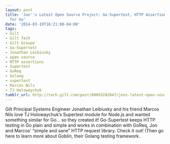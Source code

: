 ```yaml
---
layout: post
title: 'Jon''s Latest Open Source Project: Go-Supertest, HTTP Assertions Made Easy
  for Go'
date: '2014-03-19T16:21:00-04:00'
tags:
- Gilt
- Gilt Tech
- Gilt Groupe
- Go-Supertest
- Jonathan Leibiusky
- open source
- HTTP assertions
- Supertest
- GoReq
- Golang
- supertest
- Marcos Nils
- TJ Holowaychuk
tumblr_url: http://tech.gilt.com/post/80093282047/jons-latest-open-source-project-go-supertest
---
```

Gilt Principal Systems Engineer Jonathan Leibiusky and his friend Marcos Nils love TJ Holowaychuk’s Supertest module for Node.js and wanted something similar for Go… so they created it! Go-Supertest keeps HTTP testing in Go plain and simple and works in combination with GoReq, Jon and Marcos’ “simple and sane” HTTP request library. Check it out! (Then go here to learn more about Goblin, their Golang testing framework.
